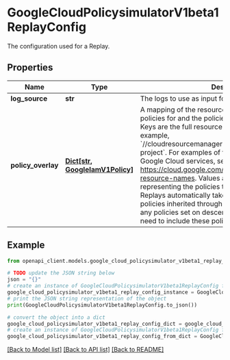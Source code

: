 # GoogleCloudPolicysimulatorV1beta1ReplayConfig

The configuration used for a Replay.

## Properties

Name | Type | Description | Notes
------------ | ------------- | ------------- | -------------
**log_source** | **str** | The logs to use as input for the Replay. | [optional] 
**policy_overlay** | [**Dict[str, GoogleIamV1Policy]**](GoogleIamV1Policy.md) | A mapping of the resources that you want to simulate policies for and the policies that you want to simulate. Keys are the full resource names for the resources. For example, &#x60;//cloudresourcemanager.googleapis.com/projects/my-project&#x60;. For examples of full resource names for Google Cloud services, see https://cloud.google.com/iam/help/troubleshooter/full-resource-names. Values are Policy objects representing the policies that you want to simulate. Replays automatically take into account any IAM policies inherited through the resource hierarchy, and any policies set on descendant resources. You do not need to include these policies in the policy overlay. | [optional] 

## Example

```python
from openapi_client.models.google_cloud_policysimulator_v1beta1_replay_config import GoogleCloudPolicysimulatorV1beta1ReplayConfig

# TODO update the JSON string below
json = "{}"
# create an instance of GoogleCloudPolicysimulatorV1beta1ReplayConfig from a JSON string
google_cloud_policysimulator_v1beta1_replay_config_instance = GoogleCloudPolicysimulatorV1beta1ReplayConfig.from_json(json)
# print the JSON string representation of the object
print(GoogleCloudPolicysimulatorV1beta1ReplayConfig.to_json())

# convert the object into a dict
google_cloud_policysimulator_v1beta1_replay_config_dict = google_cloud_policysimulator_v1beta1_replay_config_instance.to_dict()
# create an instance of GoogleCloudPolicysimulatorV1beta1ReplayConfig from a dict
google_cloud_policysimulator_v1beta1_replay_config_from_dict = GoogleCloudPolicysimulatorV1beta1ReplayConfig.from_dict(google_cloud_policysimulator_v1beta1_replay_config_dict)
```
[[Back to Model list]](../README.md#documentation-for-models) [[Back to API list]](../README.md#documentation-for-api-endpoints) [[Back to README]](../README.md)



